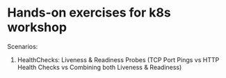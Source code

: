 # Hands-on exercises for k8s workshop

Scenarios: 

1) HealthChecks: Liveness & Readiness Probes (TCP Port Pings vs HTTP Health Checks vs Combining both Liveness & Readiness)
